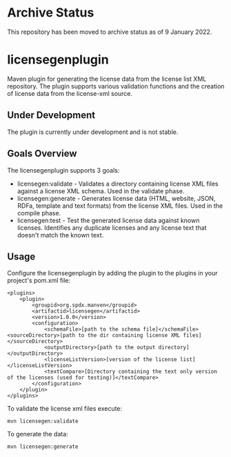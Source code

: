 # Archive Status
This repository has been moved to archive status as of 9 January 2022.

# licensegenplugin
Maven plugin for generating the license data from the license list XML repository.  The plugin supports various validation functions and the creation of license data from the license-xml source.

## Under Development
The plugin is currently under development and is not stable.

## Goals Overview
The licensegenplugin supports 3 goals:
* licensegen:validate - Validates a directory containing license XML files against a license XML schema.  Used in the validate phase.
* licensegen:generate - Generates license data (HTML, website, JSON, RDFa, template and text formats) from the license XML files.  Used in the compile phase.
* licensegen:test - Test the generated license data against known licenses.  Identifies any duplicate licenses and any license text that doesn't match the known text.

## Usage
Configure the licensegenplugin by adding the plugin to the plugins in your project's pom.xml file:

	<plugins>
		<plugin>
			<groupid>org.spdx.manven</groupid>
			<artifactid>licensegen</artifactid>
			<version>1.0.0</version>
			<configuration>
				<schemaFile>[path to the schema file]</schemaFile>         				<sourceDirectory>[path to the dir containing license XML files]</sourceDirectory>
				<outputDirectory>[path to the output directory]</outputDirectory>
				<licenseListVersion>[version of the license list]</licenseListVersion>
				<textCompare>[Directory containing the text only version of the licenses (used for testing)]</textCompare>
			</configuration>
		</plugin>
	</plugins>

To validate the license xml files execute:

	mvn licensegen:validate

To generate the data:

	mvn licensegen:generate
